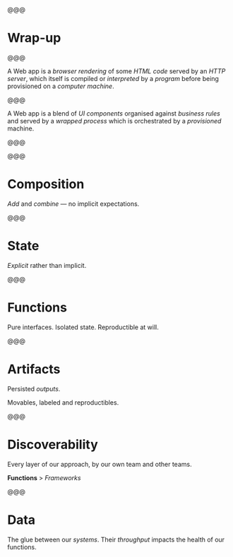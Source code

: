 <!-- .slide: data-background="images/CNV00031.jpg" -->

@@@

<!-- .slide: data-background="images/CNV00031.jpg" data-state="background-light" -->

# **Wrap-up**

@@@

A Web app is a *browser rendering* of some *HTML code* served by an *HTTP server*,
which itself is compiled or *interpreted* by a *program* before being provisioned
on a *computer machine*.

@@@

A Web app is a blend of *UI components* organised against *business rules* and
served by a *wrapped process* which is orchestrated by a *provisioned* machine.

@@@

<!-- .slide: data-background="images/stack-schema.jpg" -->

@@@

# **Composition**

*Add* and *combine* — no implicit expectations.

@@@

# **State**

*Explicit* rather than implicit.

@@@

# **Functions**

Pure interfaces. Isolated state. Reproductible at will.

@@@

# **Artifacts**

Persisted *outputs*.

Movables, labeled and reproductibles.

@@@

# **Discoverability**

Every layer of our approach, by our own team and other teams.

**Functions** > *Frameworks*

@@@

# **Data**

The glue between our *systems*. Their *throughput* impacts the health of our functions.
